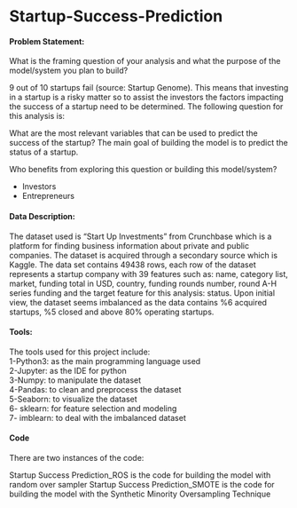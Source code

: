 # Startup-Success-Prediction

<h4>Problem Statement:</h4>

What is the framing question of your analysis and what the purpose of the
model/system you plan to build?

9 out of 10 startups fail (source: Startup Genome). This means that investing in
a startup is a risky matter so to assist the investors the factors impacting the
success of a startup need to be determined. The following question for this
analysis is:

What are the most relevant variables that can be used to predict the success
of the startup?
The main goal of building the model is to predict the status of a startup.

Who benefits from exploring this question or building this model/system?
- Investors
- Entrepreneurs

<h4>Data Description:</h4>

The dataset used is “Start Up Investments” from Crunchbase which is a
platform for finding business information about private and public
companies. The dataset is acquired through a secondary source which is
Kaggle.
The data set contains 49438 rows, each row of the dataset represents a
startup company with 39 features such as: name, category list, market,
funding total in USD, country, funding rounds number, round A-H series
funding and the target feature for this analysis: status.
Upon initial view, the dataset seems imbalanced as the data contains %6
acquired startups, %5 closed and above 80% operating startups.


<h4>Tools:</h4>

The tools used for this project include:<br/>
1-Python3: as the main programming language used<br/>
2-Jupyter: as the IDE for python<br/>
3-Numpy: to manipulate the dataset<br/>
4-Pandas: to clean and preprocess the dataset<br/>
5-Seaborn: to visualize the dataset<br/>
6- sklearn: for feature selection and modeling<br/>
7- imblearn: to deal with the imbalanced dataset

<h4>Code</h4>
There are two instances of the code:

Startup Success Prediction_ROS is the code for building the model with random over sampler 
Startup Success Prediction_SMOTE is the code for building the model with the Synthetic Minority Oversampling Technique







